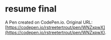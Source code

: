 # resume final

A Pen created on CodePen.io. Original URL: [https://codepen.io/rstreetertrout/pen/WNZxpwX](https://codepen.io/rstreetertrout/pen/WNZxpwX).


